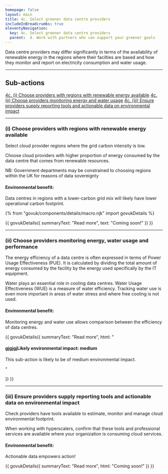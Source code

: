 ```yaml
---
homepage: false
layout: main
title: 4c. Select greener data centre providers
includeInBreadcrumbs: true
eleventyNavigation:
  key: 4c. Select greener data centre providers
  parent:  4. Work with partners who can support your greener goals
---
```

Data centre providers may differ significantly in terms of the availability of renewable energy in the regions where their facilties are based and how they monitor and report on electricity consumption and water usage.

* * *

## Sub-actions

[4c. (i) Choose providers with regions with renewable energy available](#(i)-choose-providers-with-regions-with-renewable-energy-available)
[4c. (ii) Choose providers monitoring energy and water usage](#(ii)-choose-providers-monitoring-energy-and-water-usage)
[4c. (iii) Ensure providers supply reporting tools and actionable data on environmental impact](#(iii)-ensure-providers-supply-reporting-tools-and-actionable-data-on-environmental-impact)

* * *

###  (i) Choose providers with regions with renewable energy available

Select cloud provider regions where the grid carbon intensity is low.

Choose cloud providers with higher proportion of energy consumed by the data centre that comes from renewable resources.

NB: Government departments may be constrained to choosing regions within the UK for reasons of data sovereignty
 

#### Environmental benefit: 
Data centres in regions with a lower-carbon grid mix will likely have lower operational carbon footprint.

{% from "govuk/components/details/macro.njk" import govukDetails %}

{{ govukDetails({
  summaryText: "Read more",
  text: "Coming soon!"
}) }}
* * *

###  (ii) Choose providers monitoring energy, water usage and performance

The energy efficiency of a data centre is often expressed in terms of Power Usage Effectiveness (PUE). It is calculated by dividing the total amount of energy consumed by the facility by the energy used specifically by the IT equipment.

Water plays an essential role in cooling data centres. Water Usage Effectiveness (WUE) is a measure of water efficiency. Tracking water use is even more important in areas of water stress and where free cooling is not used.

#### Environmental benefit: 
Monitoring energy and water use allows comparison between the efficiency of data centres.

{{ govukDetails({
  summaryText: "Read more",
  html: "

#### gjgjgjLikely environmental impact: medium

This sub-action is likely to be of medium environmental impact.

"

}) }}


* * *

###  (iii) Ensure providers supply reporting tools and actionable data on environmental impact

Check providers have tools available to estimate, monitor and manage cloud environmental footprint. 

When working with hyperscalers, confirm that these tools and professional services are available where your organization is consuming cloud services.

#### Environmental benefit: 
Actionable data empowers action! 

{{ govukDetails({
  summaryText: "Read more",
  html: "Coming soon!"
}) }}
